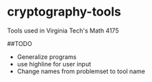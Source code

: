 cryptography-tools
==================

Tools used in Virginia Tech's Math 4175

##TODO
* Generalize programs
* use highline for user input
* Change names from problemset to tool name
